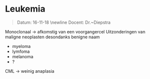 # Leukemia
 > Datum: 16-11-18 \newline
 > Docent: Dr.~Diepstra

Monoclonaal → afkomstig van een voorgangercel 
Uitzonderingen van maligne neoplasten desondanks benigne naam
- myeloma
- lymfoma
- melanoma
- ?


CML → weinig anaplasia
